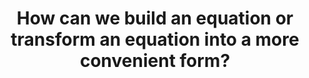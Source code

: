 ---
id: E7
title: How can we build an equation or transform an equation into a more convenient form?
dependencies: 
    - E6
thread: Further equations
keyQuestions:
    - How can we identify possible candidate equations from data or a graph?
    - How can dimensional analysis help us to form an equation?
    - What effect does changing units or coordinates have on an equation?
    - How can auxiliary variables make an equation more amenable to solution?
    - What does it mean to give an equation in parametric form, and what are some good examples?

---